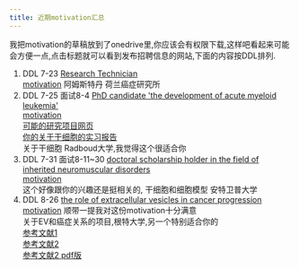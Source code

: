 ```yaml
---
title: 近期motivation汇总
---
```

我把motivation的草稿放到了onedrive里,你应该会有权限下载,这样吧看起来可能会方便一点,点击标题就可以看到发布招聘信息的网站,下面的内容按DDL排列.

1. DDL 7-23 [Research Technician](https://www.werkenbijavl.nl/vacatures/research-technician/)  
   [motivation](https://1drv.ms/w/c/d16259da8bfde4d1/ERHu2xG_NcFHsax6dVnRazwBpKmELhSB5exgXr52uLkwAg?e=HctYuE)
   阿姆斯特丹 荷兰癌症研究所
2. DDL 7-25 面试8-4 [PhD candidate 'the development of acute myeloid leukemia'](https://www.radboudumc.nl/en/vacancies/157521-phd-candidate-the-development-of-acute-myeloid-leukemia)  
   [motivation](https://1drv.ms/w/c/d16259da8bfde4d1/Eex4anvrvBxDlzT1Is5PcC8Bv7OX1Gs8SanqNTmg6LpRGA?e=vPN1d8)  
   [可能的研究项目网页](https://www.radboudumc.nl/en/research/research-programs/treatment-improvement-for-severe-hematological-diseases#grid[%221%22]=eJyrVipITE9VsjLSUUrLzClJLSpWssorzcmpBQBqEQik)  
   [你的关于干细胞的实习报告](https://1drv.ms/b/c/d16259da8bfde4d1/ETceYlwIpnxPlUcX5vEKuXIB204xCEQ8LWl4LODEuxSR2Q?e=TTInsu)  
   关于干细胞  Radboud大学,我觉得这个很适合你
4. DDL 7-31 面试8-11~30 [doctoral scholarship holder in the field of inherited neuromuscular disorders](https://www.uantwerpen.be/en/jobs/vacancies/academic-staff/?q=4038&descr=Doctoral-scholarship-holder-inherited-neuromuscular-disorders)     
   [motivation](https://1drv.ms/w/c/d16259da8bfde4d1/EauUK7erMAxEunK1A2XOyqgBIEPCCZlkkHk8rrzlMsrNAA?e=6xeHya)  
   这个好像跟你的兴趣还是挺相关的, 干细胞和细胞模型 安特卫普大学  
5. DDL 8-26  [the role of extracellular vesicles in cancer progression](https://www.ugent.be/en/work/scientific/doctoral-fellow-45)  
   [motivation](https://1drv.ms/w/c/d16259da8bfde4d1/Ea5Ct2YtA69EnPtsXw1JpiUBXBxptnxSWQYHfBdj78ZvHw?e=9YhsKh)  顺带一提我对这份motivation十分满意  
   关于EV和癌症关系的项目,根特大学,另一个特别适合你的  
   [参考文献1](https://www.cell.com/cell/fulltext/S0092-8674(23)00263-5)  
   [参考文献2](https://www.nature.com/articles/s41596-020-00446-5)  
   [参考文献2 pdf版](https://1drv.ms/b/c/d16259da8bfde4d1/ETfUGiqhwnZDvsKa60GsZgoBBKJKQF0LiQAyoKGMiBiJig?e=ZThjBd)
   
   

